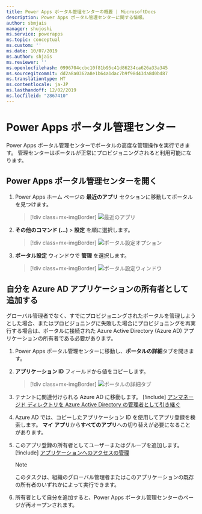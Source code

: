 ```yaml
---
title: Power Apps ポータル管理センターの概要 | MicrosoftDocs
description: Power Apps ポータル管理センターに関する情報。
author: sbmjais
manager: shujoshi
ms.service: powerapps
ms.topic: conceptual
ms.custom: ''
ms.date: 10/07/2019
ms.author: shjais
ms.reviewer: ''
ms.openlocfilehash: 0996704ccbc10f81b95c41d86234ca626a33a345
ms.sourcegitcommit: dd2a8a0362a8e1b64a1dac7b9f98d43da8d0bd87
ms.translationtype: HT
ms.contentlocale: ja-JP
ms.lasthandoff: 12/02/2019
ms.locfileid: "2867410"
---
```

# <a name="power-apps-portals-admin-center"></a>Power Apps ポータル管理センター

Power Apps ポータル管理センターでポータルの高度な管理操作を実行できます。 管理センターはポータルが正常にプロビジョニングされると利用可能になります。

## <a name="open-power-apps-portals-admin-center"></a>Power Apps ポータル管理センターを開く

1. Power Apps ホーム ページの **最近のアプリ** セクションに移動してポータルを見つけます。

    > [!div class=mx-imgBorder]
    > ![最近のアプリ](../media/recent-apps.png "最近のアプリ")  

2. **その他のコマンド (...)** > **設定** を順に選択します。

    > [!div class=mx-imgBorder]
    > ![ポータル設定オプション](../media/portal-settings-option.png "ポータル設定オプション")

3. **ポータル設定** ウィンドウで **管理** を選択します。

    > [!div class=mx-imgBorder]
    > ![ポータル設定ウィンドウ](../media/portal-settings-admin.png "ポータル設定ウィンドウ")

## <a name="add-yourself-as-an-owner-of-the-azure-ad-application"></a>自分を Azure AD アプリケーションの所有者として追加する

グローバル管理者でなく、すでにプロビジョニングされたポータルを管理しようとした場合、またはプロビジョニングに失敗した場合にプロビジョニングを再実行する場合は、ポータルに接続された Azure Active Directory (Azure AD) アプリケーションの所有者である必要があります。

1. Power Apps ポータル管理センターに移動し、**ポータルの詳細**タブを開きます。

2. **アプリケーション ID** フィールドから値をコピーします。

    > [!div class=mx-imgBorder]
    > ![ポータルの詳細タブ](../media/portal-details-admin.png "ポータルの詳細タブ")

3. テナントに関連付けられる Azure AD に移動します。 [!include[](../../../includes/proc-more-information.md)] [アンマネージド ディレクトリを Azure Active Directory の管理者として引き継ぐ](https://docs.microsoft.com/azure/active-directory/active-directory-manage-o365-subscription)

4. Azure AD では、コピーしたアプリケーション ID を使用してアプリ登録を検索します。 **マイ アプリ**から**すべてのアプリ**への切り替えが必要になることがあります。

5. このアプリ登録の所有者としてユーザーまたはグループを追加します。 [!include[](../../../includes/proc-more-information.md)] [アプリケーションへのアクセスの管理](https://docs.microsoft.com/azure/active-directory/active-directory-managing-access-to-apps)

    > [!Note]
    > このタスクは、組織のグローバル管理者またはこのアプリケーションの既存の所有者のいずれかによって実行できます。

6. 所有者として自分を追加すると、Power Apps ポータル管理センターのページが再オープンされます。